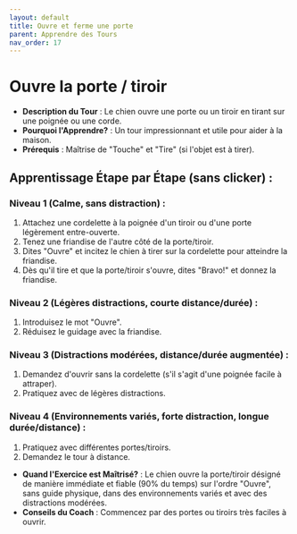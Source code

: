 ```yaml
---
layout: default
title: Ouvre et ferme une porte
parent: Apprendre des Tours
nav_order: 17
---
```


# Ouvre la porte / tiroir
- **Description du Tour** : Le chien ouvre une porte ou un tiroir en tirant sur une poignée ou une corde.
- **Pourquoi l'Apprendre?** : Un tour impressionnant et utile pour aider à la maison.
- **Prérequis** : Maîtrise de "Touche" et "Tire" (si l'objet est à tirer).

## Apprentissage Étape par Étape (sans clicker) :

### Niveau 1 (Calme, sans distraction) :
1. Attachez une cordelette à la poignée d'un tiroir ou d'une porte légèrement entre-ouverte.
2. Tenez une friandise de l'autre côté de la porte/tiroir.
3. Dites "Ouvre" et incitez le chien à tirer sur la cordelette pour atteindre la friandise.
4. Dès qu'il tire et que la porte/tiroir s'ouvre, dites "Bravo!" et donnez la friandise.

### Niveau 2 (Légères distractions, courte distance/durée) :
1. Introduisez le mot "Ouvre".
2. Réduisez le guidage avec la friandise.

### Niveau 3 (Distractions modérées, distance/durée augmentée) :
1. Demandez d'ouvrir sans la cordelette (s'il s'agit d'une poignée facile à attraper).
2. Pratiquez avec de légères distractions.

### Niveau 4 (Environnements variés, forte distraction, longue durée/distance) :
1. Pratiquez avec différentes portes/tiroirs.
2. Demandez le tour à distance.

- **Quand l'Exercice est Maîtrisé?** : Le chien ouvre la porte/tiroir désigné de manière immédiate et fiable (90% du temps) sur l'ordre "Ouvre", sans guide physique, dans des environnements variés et avec des distractions modérées.
- **Conseils du Coach** : Commencez par des portes ou tiroirs très faciles à ouvrir. 
